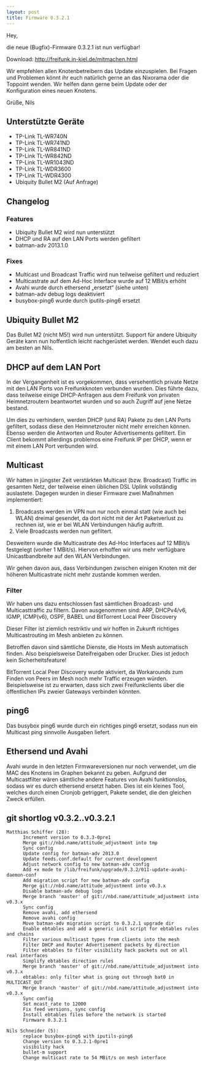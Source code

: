 ```yaml
---
layout: post
title: Firmware 0.3.2.1
---
```


Hey,

die neue (Bugfix)-Firmware 0.3.2.1 ist nun verfügbar!

Download: http://freifunk.in-kiel.de/mitmachen.html

Wir empfehlen allen Knotenbetreibern das Update einzuspielen. Bei Fragen und Problemen könnt ihr euch natürlich gerne an das Nixorama oder die Toppoint wenden. Wir helfen dann gerne beim Update oder der Konfiguration eines neuen Knotens.

Grüße,
Nils

## Unterstützte Geräte

* TP-Link TL-WR740N
* TP-Link TL-WR741ND
* TP-Link TL-WR841ND
* TP-Link TL-WR842ND
* TP-Link TL-WR1043ND
* TP-Link TL-WDR3600
* TP-Link TL-WDR4300
* Ubiquity Bullet M2 (Auf Anfrage)

## Changelog

### Features

* Ubiquity Bullet M2 wird nun unterstützt
* DHCP und RA auf den LAN Ports werden gefiltert
* batman-adv 2013.1.0

### Fixes

* Multicast und Broadcast Traffic wird nun teilweise gefiltert und reduziert
* Multicastrate auf dem Ad-Hoc Interface wurde auf 12 MBit/s erhöht
* Avahi wurde durch ethersend „ersetzt“ (siehe unten)
* batman-adv debug logs deaktiviert
* busybox-ping6 wurde durch iputils-ping6 ersetzt

## Ubiquity Bullet M2

Das Bullet M2 (nicht M5!) wird nun unterstützt. Support für andere Ubiquity
Geräte kann nun hoffentlich leicht nachgerüstet werden. Wendet euch dazu am
besten an Nils.

## DHCP auf dem LAN Port

In der Vergangenheit ist es vorgekommen, dass versehentlich private Netze mit
den LAN Ports von Freifunkknoten verbunden wurden. Dies führte dazu, dass
teilweise einige DHCP-Anfragen aus dem Freifunk von privaten Heimnetzroutern
beantwortet wurden und so auch Zugriff auf jene Netze bestand.

Um dies zu verhindern, werden DHCP (und RA) Pakete zu den LAN Ports gefiltert,
sodass diese den Heimnetzrouter nicht mehr erreichen können. Ebenso werden die
Antworten und Router Advertisements gefiltert. Ein Client bekommt allerdings
problemos eine Freifunk IP per DHCP, wenn er mit einem LAN Port verbunden wird.

## Multicast

Wir hatten in jüngster Zeit verstärkten Multicast (bzw. Broadcast) Traffic im
gesamten Netz, der teilweise einen üblichen DSL Uplink vollständig auslastete.
Dagegen wurden in dieser Firmware zwei Maßnahmen implementiert:

1. Broadcasts werden im VPN nun nur noch einmal statt (wie auch bei WLAN)
dreimal gesendet, da dort nicht mit der Art Paketverlust zu rechnen ist, wie er
bei WLAN Verbindungen häufig auftritt.
2. Viele Broadcasts werden nun gefiltert.

Desweitern wurde die Multicastrate des Ad-Hoc Interfaces auf 12 MBit/s
festgelegt (vorher 1 MBit/s). Hiervon erhoffen wir uns mehr verfügbare
Unicastbandbreite auf den WLAN Verbindungen.

Wir gehen davon aus, dass Verbindungen zwischen einigen Knoten mit der
höheren Multicastrate nicht mehr zustande kommen werden.

### Filter

Wir haben uns dazu entschlossen fast sämtlichen Broadcast- und Multicasttraffic
zu filtern. Davon ausgenommen sind: ARP, DHCPv4/v6, IGMP, ICMP(v6), OSPF, BABEL
und BitTorrent Local Peer Discovery

Dieser Filter ist ziemlich restriktiv und wir hoffen in Zukunft richtiges
Multicastrouting im Mesh anbieten zu können.

Betroffen davon sind sämtliche Dienste, die Hosts im Mesh automatisch finden.
Also beispielsweise Dateifreigaben oder Drucker. Dies ist jedoch kein
Sicherheitsfeature!

BitTorrent Local Peer Discovery wurde aktiviert, da Workarounds zum Finden von
Peers im Mesh noch mehr Traffic erzeugen würden. Beispielsweise ist zu
erwarten, dass sich zwei Freifunkclients über die öffentlichen IPs zweier
Gateways verbinden könnten.

## ping6

Das busybox ping6 wurde durch ein richtiges ping6 ersetzt, sodass nun ein
Multicast ping sinnvolle Ausgaben liefert.

## Ethersend und Avahi

Avahi wurde in den letzten Firmwareversionen nur noch verwendet, um die MAC des
Knotens im Graphen bekannt zu geben. Aufgrund der Multicastfilter wären
sämtliche andere Features von Avahi funktionslos, sodass wir es durch ethersend
ersetzt haben. Dies ist ein kleines Tool, welches durch einen Cronjob
getriggert, Pakete sendet, die den gleichen Zweck erfüllen.


## git shortlog v0.3.2..v0.3.2.1

    Matthias Schiffer (28):
          Increment version to 0.3.3-0pre1
          Merge git://nbd.name/attitude_adjustment into tmp
          Sync config
          Update config for batman-adv 2013.0
          Update feeds.conf.default for current development
          Adjust network config to new batman-adv config
          Add +x mode to /lib/freifunk/upgrade/0.3.2/011-update-avahi-daemon-conf
          Add migration script for new batman-adv config
          Merge git://nbd.name/attitude_adjustment into v0.3.x
          Disable batman-adv debug logs
          Merge branch 'master' of git://nbd.name/attitude_adjustment into v0.3.x
          Sync config
          Remove avahi, add ethersend
          Remove avahi config
          Move batman-adv migration script to 0.3.2.1 upgrade dir
          Enable ebtables and add a generic init script for ebtables rules and chains
          Filter various multicast types from clients into the mesh
          Filter DHCP and Router Advertisement packets by direction
          Filter ebtables to filter visibility hack packets out on all real interfaces
          Simplify ebtables direction rules
          Merge branch 'master' of git://nbd.name/attitude_adjustment into v0.3.x
          ebtables: only filter what is going out through bat0 in MULTICAST_OUT
          Merge branch 'master' of git://nbd.name/attitude_adjustment into v0.3.x
          Sync config
          Set mcast_rate to 12000
          Fix feed versions, sync config
          Install ebtables files before the network is started
          Firmware 0.3.2.1

    Nils Schneider (5):
          replace busybox-ping6 with iputils-ping6
          Change version to 0.3.2.1-0pre1
          visibility hack
          bullet-m support
          Change multicast rate to 54 MBit/s on mesh interface

